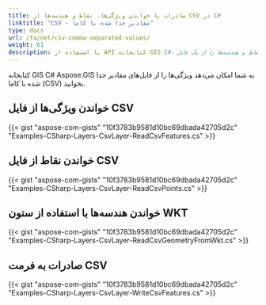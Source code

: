 ```yaml
---
title: صادرات یا خواندن ویژگی‌ها، نقاط و هندسه‌ها از CSV در C#
linktitle: "CSV - مقادیر جدا شده با کاما"
type: docs
url: /fa/net/csv-comma-separated-values/
weight: 61
description: با استفاده از API کتابخانه GIS C#، ویژگی‌ها، نقاط و هندسه‌ها را از یک فایل CSV بخوانید و آن‌ها را به یک فایل CSV صادر کنید.
---
```


کتابخانه GIS C# Aspose.GIS به شما امکان می‌دهد ویژگی‌ها را از فایل‌های مقادیر جدا شده با کاما (CSV) بخوانید.
## **خواندن ویژگی‌ها از فایل CSV**
{{< gist "aspose-com-gists" "10f3783b9581d10bc69dbada42705d2c" "Examples-CSharp-Layers-CsvLayer-ReadCsvFeatures.cs" >}}
## **خواندن نقاط از فایل CSV**
{{< gist "aspose-com-gists" "10f3783b9581d10bc69dbada42705d2c" "Examples-CSharp-Layers-CsvLayer-ReadCsvPoints.cs" >}}
## **خواندن هندسه‌ها با استفاده از ستون WKT**
{{< gist "aspose-com-gists" "10f3783b9581d10bc69dbada42705d2c" "Examples-CSharp-Layers-CsvLayer-ReadCsvGeometryFromWkt.cs" >}}
## **صادرات به فرمت CSV**
{{< gist "aspose-com-gists" "10f3783b9581d10bc69dbada42705d2c" "Examples-CSharp-Layers-CsvLayer-WriteCsvFeatures.cs" >}}
